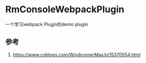 # RmConsoleWebpackPlugin

一个学习webpack Plugin的demo plugin

## 参考

1. <https://www.cnblogs.com/WindrunnerMax/p/15370554.html>
